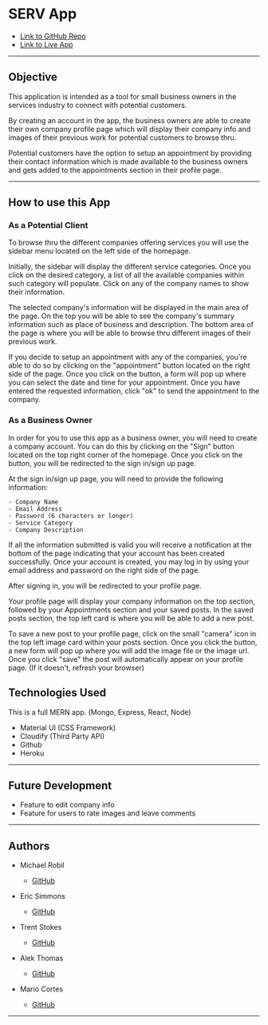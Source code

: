 # SERV App

  * [Link to GitHub Repo](https://github.com/michaelrobil/finalproject)
  * [Link to Live App](https://rocky-shore-67877.herokuapp.com/)
  
---

## Objective

This application is intended as a tool for small business owners in the services industry to connect with potential customers.

By creating an account in the app, the business owners are able to create their own company profile page which will display their company info and images of their previous work for potential customers to browse thru.

Potential customers have the option to setup an appointment by providing their contact information which is made available to the business owners and gets added to the appointments section in their profile page.

---

## How to use this App

### As a Potential Client

To browse thru the different companies offering services you will use the sidebar menu located on the left side of the homepage.

Initially, the sidebar will display the different service categories. Once you click on the desired category, a list of all the available companies within such category will populate. Click on any of the company names to show their information.

The selected company's information will be displayed in the main area of the page. On the top you will be able to see the company's summary information such as place of business and description. The bottom area of the page is where you will be able to browse thru different images of their previous work.

If you decide to setup an appointment with any of the companies, you're able to do so by clicking on the "appointment" button located on the right side of the page. Once you click on the button, a form will pop up where you can select the date and time for your appointment. Once you have entered the requested information, click "ok" to send the appointment to the company.

### As a Business Owner

In order for you to use this app as a business owner, you will need to create a company account. You can do this by clicking on the "Sign" button located on the top right corner of the homepage. Once you click on the button, you will be redirected to the sign in/sign up page.

At the sign in/sign up page, you will need to provide the following information:

    - Company Name
    - Email Address
    - Password (6 characters or longer)
    - Service Category
    - Company Description

If all the information submitted is valid you will receive a notification at the bottom of the page indicating that your account has been created successfully. Once your account is created, you may log in by using your email address and password on the right side of the page.

After signing in, you will be redirected to your profile page.

Your profile page will display your company information on the top section, followed by your Appointments section and your saved posts. In the saved posts section, the top left card is where you will be able to add a new post.

To save a new post to your profile page, click on the small "camera" icon in the top left image card within your posts section. Once you click the button, a new form will pop up where you will add the image file or the image url. Once you click "save" the post will automatically appear on your profile page. (If it doesn't, refresh your browser)

## Technologies Used

This is a full MERN app. (Mongo, Express, React, Node)

- Material UI (CSS Framework)
- Cloudify (Third Party API)
- Github
- Heroku

---

## Future Development

- Feature to edit company info
- Feature for users to rate images and leave comments

---

## Authors

- Michael Robil
  * [GitHub](https://github.com/michaelrobil)
- Eric Simmons
  * [GitHub](https://github.com/EricEnergy)
- Trent Stokes

  * [GitHub]()
- Alek Thomas
  * [GitHub](https://github.com/Hi-It-Sky/)

- Mario Cortes
  * [GitHub](https://github.com/mcortes-1113)

---
